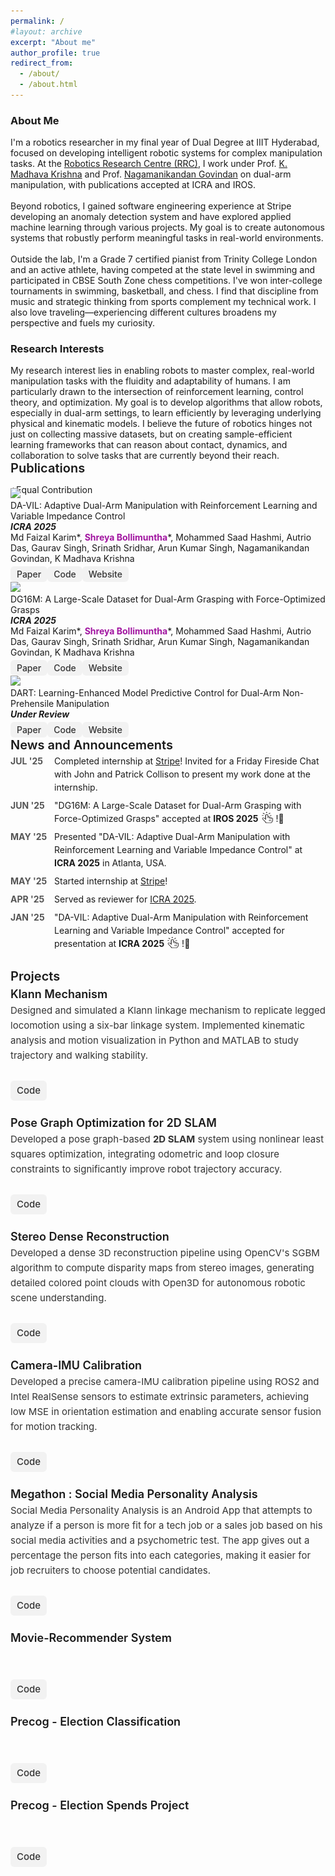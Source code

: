 ```yaml
---
permalink: /
#layout: archive
excerpt: "About me"
author_profile: true
redirect_from:
  - /about/
  - /about.html
---
```


<div hidden="hidden">
<script type="text/javascript" id="clustrmaps" src="//clustrmaps.com/map_v2.js?d=P0DmcjPhTVQDSVsO6eLpfLlblpD7aYEdFi8dEehI1TI&cl=ffffff&w=a"></script>
</div>
<h3>About Me</h3>

<span class="small_font">
I'm a robotics researcher in my final year of Dual Degree at IIIT Hyderabad, focused on developing intelligent robotic systems for complex manipulation tasks. At the <a target="_blank" href="https://robotics.iiit.ac.in/">Robotics Research Centre (RRC)</a>, I work under Prof. <a target="_blank" href="https://www.iiit.ac.in/people/faculty/mkrishna/">K. Madhava Krishna</a> and Prof. <a target="_blank" href="https://nagamanigi.wixsite.com/home">Nagamanikandan Govindan</a> on dual-arm manipulation, with publications accepted at ICRA and IROS.<br><br>
Beyond robotics, I gained software engineering experience at Stripe developing an anomaly detection system and have explored applied machine learning through various projects. My goal is to create autonomous systems that robustly perform meaningful tasks in real-world environments.<br><br>
Outside the lab, I'm a Grade 7 certified pianist from Trinity College London and an active athlete, having competed at the state level in swimming and participated in CBSE South Zone chess competitions. I've won inter-college tournaments in swimming, basketball, and chess. I find that discipline from music and strategic thinking from sports complement my technical work. I also love traveling—experiencing different cultures broadens my perspective and fuels my curiosity.
<!-- 
I am a robotics researcher and an aspiring PhD candidate, currently in my final year of Dual Degree (B Tech and Master of Science in Electronics and Communication Engineering by Research) at IIIT Hyderabad. My research is centered on developing intelligent robotic systems that can learn complex manipulation tasks.
<br><br>
At the Robotics Research Centre (RRC), I have had the privilege of working under the guidance of  
Prof. <a target="_blank" href="https://www.iiit.ac.in/people/faculty/mkrishna/">K. Madhava Krishna</a> and Prof. <a target="_blank" href="https://nagamanigi.wixsite.com/home">Nagamanikandan Govindan</a>. My work is focused around dual arm manipulation, with publications accepted at major conferences like ICRA and IROS.
<br><br>
Beyond robotics, I have gained experience in software engineering as an intern at Stripe, where I developed an anomaly detection system, and have explored applied machine learning through various projects. I am driven by the goal of creating autonomous systems that can robustly perform meaningful tasks in the real world.
<br><br> -->
<!-- Outside the lab, music plays a significant role in my life. I am a Grade 7 certified pianist from Trinity College of Music London and have represented my institution in various inter-college music competitions. I find that the discipline and creativity required in music complement my technical work in unexpected ways. When not immersed in research or playing piano, I love traveling and exploring new places. Experiencing different cultures broadens my perspective and fuels my curiosity. -->
<!-- Outside the lab, I lead a balanced life filled with music and sports. I am a Grade 7 certified pianist from Trinity College of Music London and have competed in various inter-college music competitions. I'm also an active participant in sports, having won competitions in both basketball and swimming. I find that the discipline from music and the teamwork from sports complement my technical work in unexpected ways. When not immersed in research, playing piano, or on the court, I love traveling and exploring new places. Experiencing different cultures broadens my perspective and fuels my curiosity. -->
</span>

<h3>Research Interests</h3>
<span class="small_font">
My research interest lies in enabling robots to master complex, real-world manipulation tasks with the fluidity and adaptability of humans. I am particularly drawn to the intersection of reinforcement learning, control theory, and optimization. My goal is to develop algorithms that allow robots, especially in dual-arm settings, to learn efficiently by leveraging underlying physical and kinematic models. I believe the future of robotics hinges not just on collecting massive datasets, but on creating sample-efficient learning frameworks that can reason about contact, dynamics, and collaboration to solve tasks that are currently beyond their reach.
</span>


<div class="recent_updates">Publications</div>

<span style="font-size:14px;margin-bottom: -25px;display: block;">*Equal Contribution <!--/ <span class="highlight">Highlighted Papers</span>--></span>

<div class="research-block">
  <div class="left">
		<span class="research-img">
			<img src="/papers/DAVIL_teaser.gif">
		</span>
	</div>
  <div class="right">
    <div class="title">DA-VIL: Adaptive Dual-Arm Manipulation with Reinforcement Learning and Variable Impedance Control</div>
    <div class="sub-title"><i><b>ICRA 2025</b></i><br>
    Md Faizal Karim*, <b style="color:#a115a0">Shreya Bollimuntha</b>*, Mohammed Saad Hashmi, Autrio Das, Gaurav Singh, Srinath Sridhar, Arun Kumar Singh, Nagamanikandan Govindan, K Madhava Krishna<br>
	<a target="_blank" class="tab_paper" target="_blank" href="https://ieeexplore.ieee.org/abstract/document/11127487">Paper</a><a target="_blank"  class="tab_paper" href="https://dualarmvil.github.io/Dual-Arm-VIL/">Code</a><a target="_blank"  class="tab_paper" href="https://dualarmvil.github.io/Dual-Arm-VIL/">Website</a>
    </div>
  </div>
</div>

<div class="research-block">
  <div class="left">
		<span class="research-img">
			<img src="/papers/DG16M_teaser.gif">
		</span>
	</div>
  <div class="right">
    <div class="title">DG16M: A Large-Scale Dataset for Dual-Arm Grasping with Force-Optimized Grasps</div>
    <div class="sub-title"><i><b>ICRA 2025</b></i><br>
    Md Faizal Karim*, <b style="color:#a115a0">Shreya Bollimuntha</b>*, Mohammed Saad Hashmi, Autrio Das, Gaurav Singh, Srinath Sridhar, Arun Kumar Singh, Nagamanikandan Govindan, K Madhava Krishna<br>
    <a target="_blank" class="tab_paper" target="_blank" href="https://arxiv.org/abs/2503.08358">Paper</a><a target="_blank"  class="tab_paper" href="https://github.com/DG16M/DG16M-dataset">Code</a><a target="_blank"  class="tab_paper" href="https://dg16m.github.io/DG-16M/">Website</a>
    </div>
  </div>
</div>

<div class="research-block">
<div class="left">
		<span class="research-img">
			<img src="/papers/DART_teaser.gif">
		</span>
	</div>
  <div class="right">
    <div class="title">DART: Learning-Enhanced Model Predictive Control for Dual-Arm Non-Prehensile Manipulation</div>
     <div class="sub-title"><i><b>Under Review</b></i><br>
    <a target="_blank" class="tab_paper" target="_blank" href="./papers/ICRA26_3775_MS.pdf">Paper</a><a target="_blank"  class="tab_paper" href="https://github.com/dart-icra/DART-Dual-Arm-Non-Prehensile-Manipulation">Code</a><a target="_blank"  class="tab_paper" href="https://dart-icra.github.io/dart/">Website</a>
  </div>
</div>

<style>
  .recent_updates {
    font-weight: 600;
    font-size: 20px;
    margin-bottom: 6px;
  }

  .updates {
    list-style: none;
    padding-left: 0;
    margin-top: -3px;
  }

  .updates li {
    margin-bottom: 8px;
    line-height: 1.5em;
    display: flex;
    align-items: flex-start;        /* keep items top-aligned */
    justify-content: flex-start;    /* ensure left alignment */
  }

  .updates-month {
    min-width: 70px;
    font-weight: bold;
    color: #555;
    display: inline-block;
    text-align: left;
  }

  .updates-content {
    flex: 1;
    display: block;
    text-align: left;               /* <-- ensures content is left-aligned */
    word-wrap: break-word;
  }

  .updates img {
    vertical-align: middle;
  }
</style>



<div class="recent_updates">News and Announcements</div>
 <ul style="margin-top:-3px" class="updates">
	<!-- <li><span class="updates-month">JUL '24</span> <span class="updates-content">"Constrained 6-DoF Grasp Generation on Complex Shapes for Improved Dual-Arm Manipulation" accepted at <b>IROS 2024</b>!</span></li>
	<li><span class="updates-month">JAN '24</span> <span class="updates-content">2 papers accepted at <b>ICRA 2024</b>!</span></li>
	<li><span class="updates-month">NOV '23</span> <span class="updates-content">Presented "EDMP: Ensemble-of-costs-guided Diffusion for Motion Planning" at <b>CoRL Workshop 2023</b><a target="_blank" href="https://sites.google.com/view/corl2023-prl/home"><img src="/images/link.png" width=18px height=18px style="margin: -7px 5px 0 5px;"></a>!</span></li> -->

  <!-- <li><span class="updates-month">OCT '25</span> <span class="updates-content">Presented "DG16M: A Large-Scale Dataset for Dual-Arm Grasping with Force-Optimized Grasps" at <b>IROS 2025</b> in Hangzhou, China.</span></li> -->
  <li><span class="updates-month">JUL '25</span> <span class="updates-content">Completed internship at <a target="_blank" href="https://stripe.com/in">Stripe</a>! Invited for a Friday Fireside Chat with John and Patrick Collison to present my work done at the internship.</span></li>
	<li><span class="updates-month">JUN '25</span> <span class="updates-content">"DG16M: A Large-Scale Dataset for Dual-Arm Grasping with Force-Optimized Grasps" accepted at <b>IROS 2025</b><a target="_blank" href="https://dg16m.github.io/DG-16M/"><img src="/images/link.png" width=18px height=18px style="margin: -7px 5px 0 5px;"></a>!🎉</span></li>
  <li><span class="updates-month">MAY '25</span> <span class="updates-content">Presented "DA-VIL: Adaptive Dual-Arm Manipulation with Reinforcement Learning and Variable Impedance Control" at <b>ICRA 2025</b> in Atlanta, USA.</span></li>
  <li><span class="updates-month">MAY '25</span> <span class="updates-content">Started internship at <a target="_blank" href="https://stripe.com/in">Stripe</a>!</span></li>
	<li><span class="updates-month">APR '25</span> <span class="updates-content">Served as reviewer for <a target="_blank" href="https://2025.ieee-icra.org/">ICRA 2025</a>.</span></li>
	<li><span class="updates-month">JAN '25</span> <span class="updates-content">"DA-VIL: Adaptive Dual-Arm Manipulation with Reinforcement Learning and Variable Impedance Control" accepted for presentation at <b>ICRA 2025</b><a target="_blank" href="https://dualarmvil.github.io/Dual-Arm-VIL/"><img src="/images/link.png" width=18px height=18px style="margin: -7px 5px 0 5px;"></a>!🎉</span></li>
</ul>


<style>
  .project-block {
    display: flex;
    align-items: flex-start;
    margin-bottom: 25px;
    text-align: left;
  }

  .project-block .right {
    flex: 1;
  }

  .project-block .title {
    font-size: 18px;
    font-weight: 600;
    margin-bottom: 4px;
  }

  .project-block .sub-title {
    font-size: 15px;
    color: #333;
    line-height: 1.6em;
  }

  .tab_paper {
    display: inline-block;
    margin-top: 4px;
    padding: 4px 10px;
    background-color: #f2f2f2;
    border-radius: 6px;
    text-decoration: none;
    font-weight: 500;
    color: #333;
    transition: background 0.2s;
  }

  .tab_paper:hover {
    background-color: #e0e0e0;
  }
</style>



<div class="recent_updates" style="margin-top:30px;">Projects</div>


<div class="project-block">
  <div class="right">
    <div class="title">Klann Mechanism</div>
    <div class="sub-title">
      Designed and simulated a Klann linkage mechanism to replicate legged locomotion using a six-bar linkage system. 
      Implemented kinematic analysis and motion visualization in Python and MATLAB to study trajectory and walking stability.
      <br><br>
      <a target="_blank" class="tab_paper" href="https://github.com/yourusername/klann-mechanism">Code</a>
    </div>
  </div>
</div>



<div class="project-block">
  
  <div class="right">
    <div class="title">Pose Graph Optimization for 2D SLAM</div>
    <div class="sub-title">
      Developed a pose graph-based <b>2D SLAM</b> system using nonlinear least squares optimization, integrating odometric and loop closure constraints to significantly improve robot trajectory accuracy.<br><br>
      <a target="_blank" class="tab_paper" href="https://github.com/bollimuntha-shreya/Ro-Bots/tree/main/icp-slam-the-ro-bots">Code</a>
    </div>
  </div>
</div>



<div class="project-block">
 
  <div class="right">
    <div class="title">Stereo Dense Reconstruction</div>
    <div class="sub-title">
      Developed a dense 3D reconstruction pipeline using OpenCV's SGBM algorithm to compute disparity maps from stereo images, generating detailed colored point clouds with Open3D for autonomous robotic scene understanding.<br><br>
      <a target="_blank" class="tab_paper" href="https://github.com/bollimuntha-shreya/Ro-Bots/tree/main/stereo-dense-reconstruction-the-ro-bots">Code</a>
    </div>
  </div>
</div>

<div class="project-block">
  
  <div class="right">
    <div class="title">Camera-IMU Calibration</div>
    <div class="sub-title">
      Developed a precise camera-IMU calibration pipeline using ROS2 and Intel RealSense sensors to estimate extrinsic parameters, achieving low MSE in orientation estimation and enabling accurate sensor fusion for motion tracking.<br><br>
      <a target="_blank" class="tab_paper" href="https://github.com/bollimuntha-shreya/Ro-Bots/tree/main/imu-camera-callibration-the-ro-bots">Code</a>
    </div>
  </div>
</div>


<div class="project-block">
  
  <div class="right">
    <div class="title">Megathon : Social Media Personality Analysis</div>
    <div class="sub-title">
      Social Media Personality Analysis is an Android App that attempts to analyze if a person is more fit for a tech job or a sales job based on his social media activities and a psychometric test. The app gives out a percentage the person fits into each categories, making it easier for job recruiters to choose potential candidates.<br><br>
      <a target="_blank" class="tab_paper" href="https://github.com/bollimuntha-shreya/Social-Media-Personality-Analysis">Code</a>
    </div>
  </div>
</div>


<div class="project-block">
  
  <div class="right">
    <div class="title">Movie-Recommender System</div>
    <div class="sub-title">
<br><br>
      <a target="_blank" class="tab_paper" href="https://github.com/bollimuntha-shreya/Recommender-Systems">Code</a>
    </div>
  </div>
</div>


<div class="project-block">
  
  <div class="right">
    <div class="title">Precog - Election Classification</div>
    <div class="sub-title">
<br><br>
      <a target="_blank" class="tab_paper" href="
      https://github.com/bollimuntha-shreya/Election-Classification">Code</a>
    </div>
  </div>
</div>


<div class="project-block">
  
  <div class="right">
    <div class="title">Precog - Election Spends Project</div>
    <div class="sub-title">
<br><br>
      <a target="_blank" class="tab_paper" href="
      https://github.com/harsha20032020/ElectionsSpendsProject https://github.com/harsha20032020/Election-Ads/tree/main">Code</a>
    </div>
  </div>
</div>

